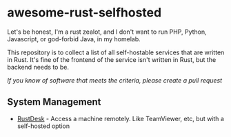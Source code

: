 # awesome-rust-selfhosted

Let's be honest, I'm a rust zealot, and I don't want to run PHP, Python, Javascript, or god-forbid Java, in my homelab.

This repository is to collect a list of all self-hostable services that are written in Rust. It's fine of the frontend of the service isn't written in Rust, but the backend needs to be.

_If you know of software that meets the criteria, please create a pull request_

## System Management

- [RustDesk](https://rustdesk.com/) - Access a machine remotely. Like TeamViewer, etc, but with a self-hosted option

